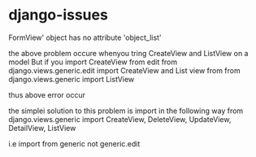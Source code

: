 # django-issues


FormView' object has no attribute 'object_list'

the above problem occure whenyou tring CreateView and ListView on a model
But if you import CreateView from edit
from django.views.generic.edit import CreateView
and List view from
from django.views.generic import ListView

thus above error occur

the simplei solution to this problem is import in the following way
from django.views.generic import CreateView, DeleteView, UpdateView, DetailView, ListView

i.e import from generic not generic.edit
